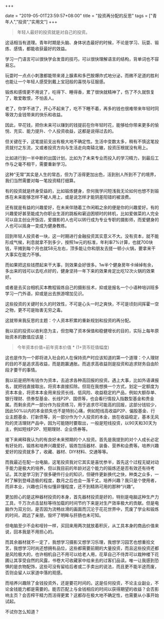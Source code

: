 +++

date = "2019-05-01T23:59:57+08:00"
title = "投资再分配的反思"
tags = ["青年人","投资","实用文"]
+++

> 年轻人最好的投资就是对自己的投资。

这话相当有道理。青年时期是头脑、身体状态最好的时候，不论是学习、玩耍、锻炼、感情，都能收获最好的效益。

学习一门语言可以很快学会发音的技巧，可以很快理解语言的结构，背单词也不容易忘。

玩耍时一点点小刺激都能带来肾上腺素和多巴胺爆炸式地分泌，而微不足道的胜利也能让一个年轻人感受到戴上宝冠般的喜悦与征服感。

锻炼和感情更不用说了，吃得下、睡得香，累了很快就精神了，伤了不久就恢复了，敢爱敢恨，不怕丢人。

老了，你学不进了，开心不起来了，吃不下睡不着，再多的钱也很难带来年轻时同等效力金钱带来的快乐和收益。

因此，早花钱，把你未来可以赚到的钱提前在你年轻时花，能够给你带来更多的愉悦、充实、能力提升、个人投资收益，这都是说得过去的。

但关键在于，这笔提前支出有极大地不确定性。生活中变数太多，稍有不慎这笔投资就付之东流，又或者投资方向与生活走向南辕北辙，投资压根就没有用上。

比如进行到一半中断的出国计划，比如为了未来专业而投入的学习精力，到最后工作与之毫不相干，需要重新学习。

这种“无常”其实是人生的常态，但为了活得更加出色，活到别人所到不了的境界，我们当然需要对每一笔投资精打细算。

有的投资就是终身受益的，比如锻炼健身，奈何我学问短浅我无论如何也想不到锻炼在未来能够怎样不被人用上，或是说怎样才能阴差阳错的被浪费。

还有就是有益的兴趣爱好，在未来伴随着工作闲暇之余的便是你的兴趣爱好。有的兴趣爱好甚至能成为你职业生涯的跳板和窘迫困顿时的转机，比如爱做菜的人完全可以自主创业开饭店，爱摄影的人也可以转行成为专业专职的摄影师，而爱健身的人也可以摇身一变成为健身教练。

回到年轻人投资者一块，这一时期进行金融投资其实意义不大。没有资本，就不能形成气候，利息就拿不到多少，按照1w元的标准，年利率7%计算，也就700块钱，平摊到每个月也就58元左右，顶多能让你和朋友去搓一顿小火锅，要拿来干大事实在能力不够。

而如果把这些钱攒起来干大事，则效果会好很多。1w半个健身房年卡绰绰有余，多出来的钱可以去吃点好的，健身坚持一年下来的效果肯定比吃12次火锅的效果好。

或者是去买台相机买本教程锻炼自己的摄影技术，抑或是报名一个小语种培训班多学习一门外语，抑或是出去旅游增加见识。

这些投资的关键时长久的时效性，不可是心头一时之爽快，不可是顷刻间挥霍一空之物，更不可是贻害无穷之毒。

这就带来我反思的主题：个人资本积累的重新规划和投资的再分配。

我以前的投资以收利息为主，但忽略了资本保值和稳健增长的目的，实际上每年原始资本的数值应该是：

> 今年资本价值=前年资本价值 * (1+货币贬值幅度)

这也是作为一个即将进入社会的人在保持资产时应该知道的第一个道理：个人理财的目的不是追求高收益，而是跑赢通胀。而追求高收益则是投资和追求财务自由阶段才要干的事情。

我以前是把所有钱作为资本，去追求各种高回报的投资。遇上大事，比如外语课报名，就把钱直接取出，将资本直接扣除。但现在我想换一个方式，划定一定额度为资本本金，将资本本金用来投资长线、低风险、收益稳定的产品，例如大额存单、银行理财、债券型基金、长线P2P、国债等，也会看行情投入指数型基金和贵金属。而剩余资产一部分作为投资练习，用于追求尽可能高的回报，这部分钱较少，因此50%以内的本金损失也不是特别心痛，例如短线高收益P2P、偏股基金、行业主题基金、打新债等，另一部分作为个人投资的本金，放在收益稳定，基本无风险的灵活理财产品中，因为可能随时要取出，一般是短线投资，以90天和30天为主，例如短线P2P、短期理财、企业债券等。

接下来阐释我认为的有良好未来预期的个人投资。首先是我提到的对个人成长必定有好处的，锻炼和培养兴趣爱好。锻炼包括器材、装备、营养和会费等。培养兴趣爱好的投资就多了，收藏、器材、DIY材料、交通等等。

而我最近在配一台电脑，这笔投资我对它其实是喜忧参半，首先这个过程无疑对动手能力是极大的培养，但以我目前的年龄对这个能力的锻炼还是否有效还有待考证。其次是学习到了很多硬件行业的知识，但硬件更新换代之快，种类之众多，一时了解到登峰造极的程度，数月之后也会一落千丈。培养兴趣？我只是个使用者，而非本业，兴趣也只有似懂非懂程度，还不到精熟可用的那种“兴趣”。

更加担心的是这种器材投资的本身，首先器材投资是好的，特别是电脑这种生产力工具，千万次点击鼠标等待加载的时间节约下来是对生产效率极大的贡献。但是电脑作为双刃剑，是否因为流畅丝滑的画面而沉沦于花花世界中，荒废了学业和锻炼的时间，疏远了亲朋，毁坏了明眸与肝肠也未可知。

但电脑至少不会和哑铃一样，买回来用两次就放着积灰，从工具本身的商品价值来说，回本我是不用担心的。

而其余器材就不一定了，我想学习摄影又想学习乐理，我想学习园艺也想重拾文艺，我想学习时尚还想拥有品位，这些都需要前期的大量投资，而且这些投资还都是风险极大的，也许相机自己不用可以给老人用，花草自己不侍弄可以栽种楼下花圃让其享受自然的风露，书卷大可收藏家中给来去的过客们品读。唯一让我感到恐惧的是衣物配饰，这些可没有留给后者或二手卖出的说法，而且更不能半途而废，否则会留人以家道中落的观感。

而培养兴趣除了金钱投资外，还是要花时间的。这是任何投资，不论主业副业，不论金钱能力都是需要的。能否匹配上与金钱相应的时间以获得期望的收益？会否影响主页？会否榨干精力而活得更累？这都存在极大地不确定性，也需要从小事开始试起。

不试你怎么知道？